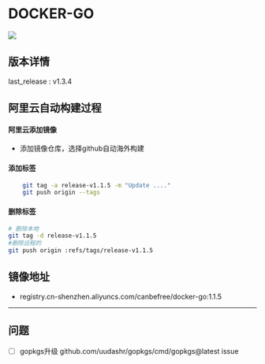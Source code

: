 ﻿<!--
 * @Author: your name
 * @Date: 2020-02-27 12:42:45
 * @LastEditTime: 2020-03-03 16:21:01
 * @LastEditors: Please set LastEditors
 * @Description: In User Settings Edit
 * @FilePath: \docker-go\README.md
 -->
# DOCKER-GO

![](https://img.shields.io/static/v1?label=vscode&message=go&color=yellow)

## 版本详情

last_release : v1.3.4

## 阿里云自动构建过程

#### 阿里云添加镜像

- 添加镜像仓库，选择github自动海外构建

#### 添加标签

```bash
    git tag -a release-v1.1.5 -m "Update ...."
    git push origin --tags
```

#### 删除标签

```bash
# 删除本地
git tag -d release-v1.1.5
#删除远程的
git push origin :refs/tags/release-v1.1.5
```

## 镜像地址

- registry.cn-shenzhen.aliyuncs.com/canbefree/docker-go:1.1.5

---

## 问题

- [ ] gopkgs升级 github.com/uudashr/gopkgs/cmd/gopkgs@latest issue
